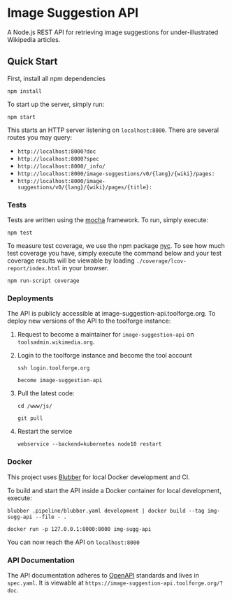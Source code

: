 # Image Suggestion API 

A Node.js REST API for retrieving image suggestions for under-illustrated Wikipedia articles. 

## Quick Start

First, install all npm dependencies

```
npm install
```

To start up the server, simply run:

```
npm start
```

This starts an HTTP server listening on `localhost:8000`. There are several
routes you may query:

* `http://localhost:8000?doc`
* `http://localhost:8000?spec`
* `http://localhost:8000/_info/`
* `http://localhost:8000/image-suggestions/v0/{lang}/{wiki}/pages:`
* `http://localhost:8000/image-suggestions/v0/{lang}/{wiki}/pages/{title}:`

### Tests

Tests are written using the [mocha](https://mochajs.org/) framework. To run, simply execute:

```
npm test
```

To measure test coverage, we use the npm package [nyc](https://www.npmjs.com/package/nyc). To see how much test coverage you have, simply execute the command below and your test coverage results will be viewable by loading `./coverage/lcov-report/index.html` in your browser.

```
npm run-script coverage
```

### Deployments

The API is publicly accessible at image-suggestion-api.toolforge.org. To deploy new versions of the API to the toolforge instance:

1. Request to become a maintainer for `image-suggestion-api` on `toolsadmin.wikimedia.org`.
2. Login to the toolforge instance and become the tool account
	```
	ssh login.toolforge.org
	```
	```
	become image-suggestion-api
	```

3. Pull the latest code:
	```
	cd /www/js/
	```
	```
	git pull
	```

4. Restart the service
	```
	webservice --backend=kubernetes node10 restart
	```

### Docker
This project uses [Blubber](https://wikitech.wikimedia.org/wiki/Blubber) for local Docker development and CI.

To build and start the API inside a Docker container for local development, execute:
```
blubber .pipeline/blubber.yaml development | docker build --tag img-sugg-api --file - .
```
```
docker run -p 127.0.0.1:8000:8000 img-sugg-api
```

You can now reach the API on `localhost:8000`

### API Documentation

The API documentation adheres to [OpenAPI](https://swagger.io/specification/) standards and lives in `spec.yaml`. It is viewable at `https://image-suggestion-api.toolforge.org/?doc`.

